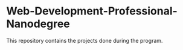 # Web-Development-Professional-Nanodegree
This repository contains the projects done during the program.
